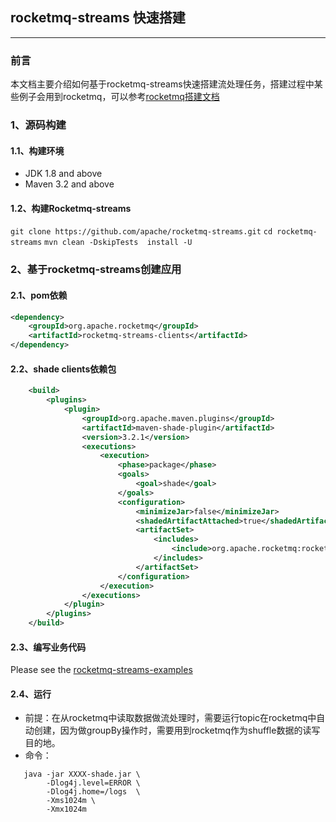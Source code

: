 ## rocketmq-streams 快速搭建
---
### 前言
本文档主要介绍如何基于rocketmq-streams快速搭建流处理任务，搭建过程中某些例子会用到rocketmq，可以参考[rocketmq搭建文档](https://rocketmq.apache.org/docs/quick-start/)


### 1、源码构建

#### 1.1、构建环境
 - JDK 1.8 and above
 - Maven 3.2 and above

#### 1.2、构建Rocketmq-streams

`git clone https://github.com/apache/rocketmq-streams.git`
`cd rocketmq-streams`
`mvn clean -DskipTests  install -U`


### 2、基于rocketmq-streams创建应用

#### 2.1、pom依赖
```xml
<dependency>
    <groupId>org.apache.rocketmq</groupId>
    <artifactId>rocketmq-streams-clients</artifactId>
</dependency>
```
#### 2.2、shade clients依赖包
```xml
    <build>
        <plugins>
            <plugin>
                <groupId>org.apache.maven.plugins</groupId>
                <artifactId>maven-shade-plugin</artifactId>
                <version>3.2.1</version>
                <executions>
                    <execution>
                        <phase>package</phase>
                        <goals>
                            <goal>shade</goal>
                        </goals>
                        <configuration>
                            <minimizeJar>false</minimizeJar>
                            <shadedArtifactAttached>true</shadedArtifactAttached>
                            <artifactSet>
                                <includes>
                                    <include>org.apache.rocketmq:rocketmq-streams-clients</include>
                                </includes>
                            </artifactSet>
                        </configuration>
                    </execution>
                </executions>
            </plugin>
        </plugins>
    </build>
```

#### 2.3、编写业务代码
Please see the [rocketmq-streams-examples](rocketmq-streams-examples/README.md)
#### 2.4、运行
- 前提：在从rocketmq中读取数据做流处理时，需要运行topic在rocketmq中自动创建，因为做groupBy操作时，需要用到rocketmq作为shuffle数据的读写目的地。
- 命令：
```
   java -jar XXXX-shade.jar \ 
        -Dlog4j.level=ERROR \
        -Dlog4j.home=/logs  \
        -Xms1024m \
        -Xmx1024m 
```

